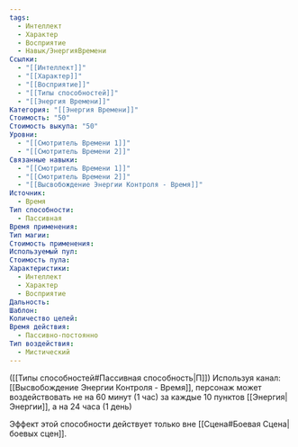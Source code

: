 ```yaml
---
tags:
  - Интеллект
  - Характер
  - Восприятие
  - Навык/ЭнергияВремени
Ссылки:
  - "[[Интеллект]]"
  - "[[Характер]]"
  - "[[Восприятие]]"
  - "[[Типы способностей]]"
  - "[[Энергия Времени]]"
Категория: "[[Энергия Времени]]"
Стоимость: "50"
Стоимость выкупа: "50"
Уровни:
  - "[[Смотритель Времени 1]]"
  - "[[Смотритель Времени 2]]"
Связанные навыки:
  - "[[Смотритель Времени 1]]"
  - "[[Смотритель Времени 2]]"
  - "[[Высвобождение Энергии Контроля - Время]]"
Источник:
  - Время
Тип способности:
  - Пассивная
Время применения: 
Тип магии: 
Стоимость применения: 
Используемый пул: 
Стоимость пула: 
Характеристики:
  - Интеллект
  - Характер
  - Восприятие
Дальность: 
Шаблон: 
Количество целей: 
Время действия:
  - Пассивно-постоянно
Тип воздействия:
  - Мистический
---
```

([[Типы способностей#Пассивная способность|П]]) Используя канал: [[Высвобождение Энергии Контроля - Время]], персонаж может воздействовать не на 60 минут (1 час) за каждые 10 пунктов [[Энергия|Энергии]], а на 24 часа (1 день)

Эффект этой способности действует только вне [[Сцена#Боевая Сцена|боевых сцен]]. 